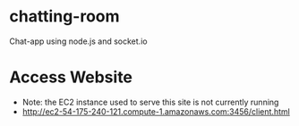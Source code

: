 # chatting-room
Chat-app using node.js and socket.io

# Access Website
* Note: the EC2 instance used to serve this site is not currently running
* http://ec2-54-175-240-121.compute-1.amazonaws.com:3456/client.html
